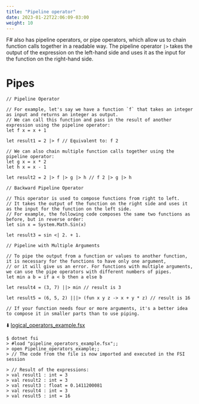 ```yaml
---
title: "Pipeline operator"
date: 2023-01-22T22:06:09-03:00
weight: 10
---
```


F# also has pipeline operators, or pipe operators, which allow us to chain function calls together in a readable way. The pipeline operator `|>` takes the output of the expression on the left-hand side and uses it as the input for the function on the right-hand side.

# Pipes

```
// Pipeline Operator

// For example, let's say we have a function `f` that takes an integer as input and returns an integer as output.
// We can call this function and pass in the result of another expression using the pipeline operator:
let f x = x + 1

let result1 = 2 |> f // Equivalent to: f 2

// We can also chain multiple function calls together using the pipeline operator:
let g x = x * 2
let h x = x - 1

let result2 = 2 |> f |> g |> h // f 2 |> g |> h

// Backward Pipeline Operator

// This operator is used to compose functions from right to left.
// It takes the output of the function on the right side and uses it as the input for the function on the left side.
// For example, the following code composes the same two functions as before, but in reverse order:
let sin x = System.Math.Sin(x)

let result3 = sin <| 2. + 1.

// Pipeline with Multiple Arguments

// To pipe the output from a function or values to another function, it is necessary for the functions to have only one argument,
// or it will give us an error. For functions with multiple arguments, we can use the pipe operators with different numbers of pipes.
let min a b = if a < b then a else b

let result4 = (3, 7) ||> min // result is 3

let result5 = (6, 5, 2) |||> (fun x y z -> x + y * z) // result is 16

// If your function needs four or more arguments, it's a better idea to compose it in smaller parts than to use piping.
```
⬇️ [logical_operators_example.fsx](#)
```
$ dotnet fsi
> #load "pipeline_operators_example.fsx";;
> open Pipeline_operators_example;;
> // The code from the file is now imported and executed in the FSI session

> // Result of the expressions:
> val result1 : int = 3
> val result2 : int = 3
> val result3 : float = 0.1411200081
> val result4 : int = 3
> val result5 : int = 16
```